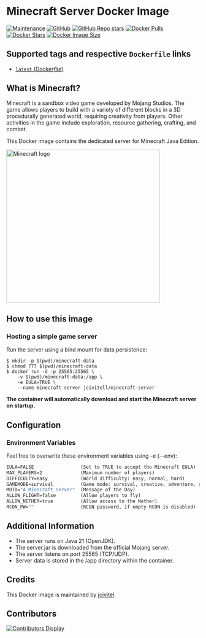 # Minecraft Server Docker Image

[![Maintenance](https://img.shields.io/maintenance/yes/2024)](https://github.com/jcivitel/)
[![GitHub](https://img.shields.io/badge/GitHub-jcivitell-green?logo=github)](https://github.com/jcivitel/minecraft-server)
[![GitHub Repo stars](https://img.shields.io/github/stars/jcivitel/minecraft-server)](https://github.com/jcivitel/minecraft-server)
[![Docker Pulls](https://img.shields.io/docker/pulls/jcivitell/minecraft-server?logo=docker)](https://hub.docker.com/r/jcivitell/minecraft-server)
[![Docker Stars](https://img.shields.io/docker/stars/jcivitell/minecraft-server?logo=docker)](https://hub.docker.com/r/jcivitell/minecraft-server)
[![Docker Image Size](https://img.shields.io/docker/image-size/jcivitell/minecraft-server/latest?logo=docker)](https://hub.docker.com/r/jcivitell/minecraft-server)

## Supported tags and respective `Dockerfile` links
- [`latest` (*Dockerfile*)](https://github.com/jcivitel/minecraft-server/blob/main/Dockerfile)

## What is Minecraft?
Minecraft is a sandbox video game developed by Mojang Studios. The game allows players to build with a variety of different blocks in a 3D procedurally generated world, requiring creativity from players. Other activities in the game include exploration, resource gathering, crafting, and combat.

This Docker image contains the dedicated server for Minecraft Java Edition.

<a href="https://www.minecraft.net/"><img src="https://www.minecraft.net/content/dam/minecraftnet/games/minecraft/key-art/Homepage_Discover-our-games_MC-Vanilla-KeyArt_864x864.jpg" alt="Minecraft logo" width="400"></a>

## How to use this image
### Hosting a simple game server

Run the server using a bind mount for data persistence:

```console
$ mkdir -p $(pwd)/minecraft-data
$ chmod 777 $(pwd)/minecraft-data
$ docker run -d -p 25565:25565 \
    -v $(pwd)/minecraft-data:/app \
    -e EULA=TRUE \
    --name minecraft-server jcivitell/minecraft-server
```

**The container will automatically download and start the Minecraft server on startup.**

## Configuration
### Environment Variables
Feel free to overwrite these environment variables using -e (--env):

```dockerfile
EULA=FALSE                 (Set to TRUE to accept the Minecraft EULA)
MAX_PLAYERS=2              (Maximum number of players)
DIFFICULTY=easy            (World difficulty: easy, normal, hard)
GAMEMODE=survival          (Game mode: survival, creative, adventure, spectator)
MOTD="A Minecraft Server"  (Message of the Day)
ALLOW_FLIGHT=false         (Allow players to fly)
ALLOW_NETHER=true          (Allow access to the Nether)
RCON_PW=""                 (RCON password, if empty RCON is disabled)
```

## Additional Information
- The server runs on Java 21 (OpenJDK).
- The server.jar is downloaded from the official Mojang server.
- The server listens on port 25565 (TCP/UDP).
- Server data is stored in the /app directory within the container.

## Credits
This Docker image is maintained by [jcivitel](https://github.com/jcivitel/).

## Contributors
[![Contributors Display](https://badges.pufler.dev/contributors/jcivitel/minecraft-server?size=50&padding=5&bots=false)](https://github.com/jcivitel/minecraft-server/graphs/contributors)
